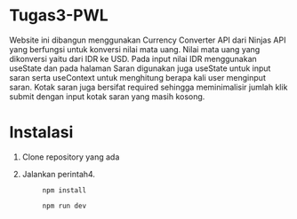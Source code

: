 # Tugas3-PWL
Website ini dibangun menggunakan Currency Converter API dari Ninjas API yang berfungsi untuk konversi nilai mata uang. Nilai mata uang yang dikonversi yaitu dari IDR ke USD. Pada input nilai IDR menggunakan useState dan pada halaman Saran digunakan juga useState untuk input saran serta useContext untuk menghitung berapa kali user menginput saran. Kotak saran juga bersifat required sehingga meminimalisir jumlah klik submit dengan input kotak saran yang masih kosong.

# Instalasi
1. Clone repository yang ada
2. Jalankan perintah4.
      
            npm install

            npm run dev
